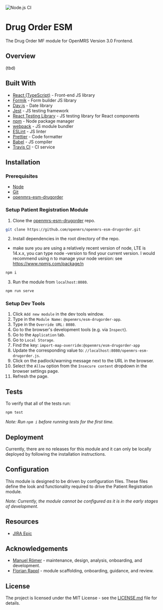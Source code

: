 ![Node.js CI](https://github.com/openmrs/openmrs-esm-drugorder/workflows/Node.js%20CI/badge.svg)

# Drug Order ESM

The Drug Order MF module for OpenMRS Version 3.0 Frontend.

## Overview

(tbd)

## Built With

* [React (TypeScript)](https://reactjs.org/) - Front-end JS library
* [Formik](https://formik.org/docs/overview) - Form builder JS library
* [Day.js](https://day.js.org/) - Date library
* [Jest](https://jestjs.io/) - JS testing framework
* [React Testing Library](https://testing-library.com/) - JS testing library for React components
* [npm](https://www.npmjs.com/) - Node package manager
* [webpack](https://webpack.js.org/) - JS module bundler
* [ESLint](https://eslint.org/) - JS linter
* [Prettier](https://prettier.io/) - Code formatter
* [Babel](https://babeljs.io/) - JS compiler
* [Travis CI](https://travis-ci.org/) - CI service

## Installation

### Prerequisites

* [Node](https://nodejs.org/en/download/)
* [Git](https://git-scm.com/downloads)
* [openmrs-esm-drugorder](https://github.com/openmrs/openmrs-esm-drugorder)

### Setup Patient Registration Module

1. Clone the [openmrs-esm-drugorder](https://github.com/openmrs/openmrs-esm-drugorder) repo.

```sh
git clone https://github.com/openmrs/openmrs-esm-drugorder.git
```

2. Install dependencies in the root directory of the repo.
- make sure you are using a relatively recent version of node, LTE is 14.x.x, you can type node -version to find your current version. I would recommend using n to manage your node version: see https://www.npmjs.com/package/n
```sh
npm i
```

3. Run the module from `localhost:8080`.

```sh
npm run serve
```

### Setup Dev Tools

1. Click `Add new module` in the dev tools window.
2. Type in the `Module Name:` `@openmrs/esm-drugorder-app`.
3. Type in the `Override URL:` `8080`.
4. Go to the browser's development tools (e.g. via `Inspect`).
5. Go to the `Application` tab.
6. Go to `Local Storage`.
7. Find the key: `import-map-override:@openmrs/esm-drugorder-app`
8. Update the corresponding value to: `//localhost:8080/openmrs-esm-drugorder.js`.
9. Click on the padlock/warning message next to the URL in the browser.
10. Select the `Allow` option from the `Insecure content` dropdown in the browser settings page.
11. Refresh the page.

## Tests

To verify that all of the tests run:

```sh
npm test
```

*Note: Run `npm i` before running tests for the first time.*

## Deployment

Currently, there are no releases for this module and it can only be locally deployed by following the installation instructions.

## Configuration

This module is designed to be driven by configuration files. These files define the look and functionality required to drive the Patient Registration module.

*Note: Currently, the module cannot be configured as it is in the early stages of development.*

## Resources

* [JIRA Epic](https://issues.openmrs.org/browse/MF-?)

## Acknowledgements

* [Manuel Römer](https://github.com/ManuelRoemer) - maintenance, design, analysis, onboarding, and development.
* [Florian Rappl](https://github.com/FlorianRappl) - module scaffolding, onboarding, guidance, and review.

## License

The project is licensed under the MIT License - see the [LICENSE.md](./LICENSE.md) file for details. 
